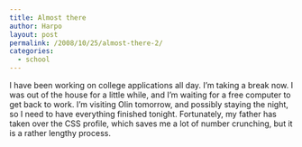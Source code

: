 ```yaml
---
title: Almost there
author: Harpo
layout: post
permalink: /2008/10/25/almost-there-2/
categories:
  - school
---
```

I have been working on college applications all day. I&#8217;m taking a break now. I was out of the house for a little while, and I&#8217;m waiting for a free computer to get back to work. I&#8217;m visiting Olin tomorrow, and possibly staying the night, so I need to have everything finished tonight. Fortunately, my father has taken over the CSS profile, which saves me a lot of number crunching, but it is a rather lengthy process.